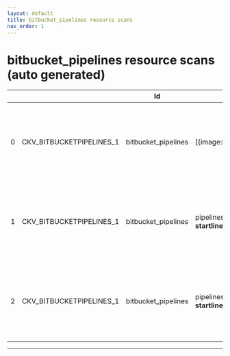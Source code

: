 ```yaml
---
layout: default
title: bitbucket_pipelines resource scans
nav_order: 1
---
```


# bitbucket_pipelines resource scans (auto generated)

|    |                          | Id                  | Type                                                                                             | Entity                                                  | Policy              | IaC                                                                                                  |
|----|--------------------------|---------------------|--------------------------------------------------------------------------------------------------|---------------------------------------------------------|---------------------|------------------------------------------------------------------------------------------------------|
|  0 | CKV_BITBUCKETPIPELINES_1 | bitbucket_pipelines | [{image:image,__startline__:__startline__,__endline__:__endline__}]                              | Ensure the pipeline image uses a non latest version tag | bitbucket_pipelines | https://github.com/bridgecrewio/checkov/blob/main/checkov/bitbucket_pipelines/checks/latest_image.py |
|  1 | CKV_BITBUCKETPIPELINES_1 | bitbucket_pipelines | pipelines.*.[*][][][].step.{image: image, __startline__: __startline__, __endline__:__endline__} | Ensure the pipeline image uses a non latest version tag | bitbucket_pipelines | https://github.com/bridgecrewio/checkov/blob/main/checkov/bitbucket_pipelines/checks/latest_image.py |
|  2 | CKV_BITBUCKETPIPELINES_1 | bitbucket_pipelines | pipelines.default[].step.{image: image, __startline__: __startline__, __endline__:__endline__}   | Ensure the pipeline image uses a non latest version tag | bitbucket_pipelines | https://github.com/bridgecrewio/checkov/blob/main/checkov/bitbucket_pipelines/checks/latest_image.py |


---


